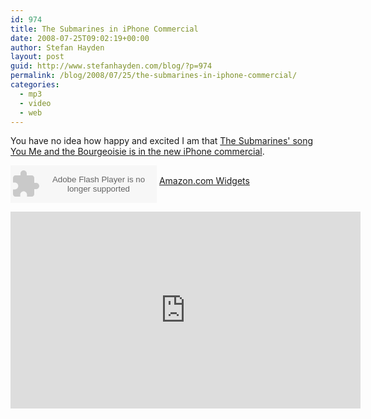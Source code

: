 ```yaml
---
id: 974
title: The Submarines in iPhone Commercial
date: 2008-07-25T09:02:19+00:00
author: Stefan Hayden
layout: post
guid: http://www.stefanhayden.com/blog/?p=974
permalink: /blog/2008/07/25/the-submarines-in-iphone-commercial/
categories:
  - mp3
  - video
  - web
---
```

You have no idea how happy and excited I am that <a href="http://youtube.com/watch?v=oAN4NzQfNk8">The Submarines' song You Me and the Bourgeoisie is in the new iPhone commercial</a>.

<OBJECT classid="clsid:D27CDB6E-AE6D-11cf-96B8-444553540000" codebase="http://fpdownload.macromedia.com/get/flashplayer/current/swflash.cab" id="Player_79125a70-4179-4845-a098-bba8aa7611b3"  WIDTH="234px" HEIGHT="60px"> <PARAM NAME="movie" VALUE="http://ws.amazon.com/widgets/q?ServiceVersion=20070822&MarketPlace=US&ID=V20070822%2FUS%2Fstefanhayden-20%2F8014%2F79125a70-4179-4845-a098-bba8aa7611b3&Operation=GetDisplayTemplate"><PARAM NAME="quality" VALUE="high"><PARAM NAME="bgcolor" VALUE="#FFFFFF"><PARAM NAME="allowscriptaccess" VALUE="always"><embed src="http://ws.amazon.com/widgets/q?ServiceVersion=20070822&MarketPlace=US&ID=V20070822%2FUS%2Fstefanhayden-20%2F8014%2F79125a70-4179-4845-a098-bba8aa7611b3&Operation=GetDisplayTemplate" id="Player_79125a70-4179-4845-a098-bba8aa7611b3" quality="high" bgcolor="#ffffff" name="Player_79125a70-4179-4845-a098-bba8aa7611b3" allowscriptaccess="always"  type="application/x-shockwave-flash" align="middle" height="60px" width="234px"></embed></OBJECT> <NOSCRIPT><A HREF="http://ws.amazon.com/widgets/q?ServiceVersion=20070822&MarketPlace=US&ID=V20070822%2FUS%2Fstefanhayden-20%2F8014%2F79125a70-4179-4845-a098-bba8aa7611b3&Operation=NoScript">Amazon.com Widgets</A></NOSCRIPT>

<iframe width="560" height="315" src="http://www.youtube.com/v/oAN4NzQfNk8&hl=en&fs=1" title="YouTube video player" frameborder="0" allow="accelerometer; autoplay; clipboard-write; encrypted-media; gyroscope; picture-in-picture" allowfullscreen></iframe>
